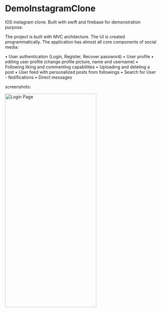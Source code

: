 # DemoInstagramClone

IOS instagram clone. Built with swift and firebase for demonstration purpose. 

The project is built with MVC architecture. The UI is created programmatically.
The application has almost all core components of social media:

• User authentication (Login, Register, Recover password)
• User profile 
• editing user profile (change profile picture, name and username)
• Following liking and commenting capabilities
• Uploading and deleting a post
• User feed with personalized posts from followings
• Search for User - Notifications
• Direct messages





screenshots: 


<img src="https://user-images.githubusercontent.com/61325476/105508335-b3e00000-5ce5-11eb-82a7-f7ec10325d29.jpg" alt="Login Page" width="300" height="700">
